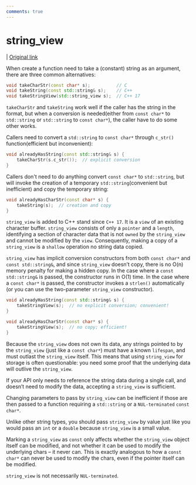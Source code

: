 ```yaml
---
comments: true
---
```


# string_view

| [Original link](https://abseil.io/tips/1)

When create a function need to take a (constant) string as an argument, there are three common alternatives:

```cpp
void takeCharStr(const char* s);          // C
void takeString(const std::string& s);    // C++
void takeStringView(std::string_view s);  // C++ 17
```

`takeCharStr` and `takeString` work well if the caller has the string in the format, but when a conversion is needed(either from `const char*` to `std::string` or `std::string` to `const char*`), the caller have to do some other works.

Callers need to convert a `std::string` to `const char*` through `c_str()` function(efficient but inconvenient):

```cpp
void alreadyHasString(const std::string& s) {
    takeCharStr(s.c_str());  // explicit conversion
}
```

Callers don't need to do anything convert `const char*` to `std::string`, but will invoke the creation of a temporary `std::string`(convenient but inefficient) and copy the temporary string:

```cpp
void alreadyHasCharStr(const char* s) {
    takeString(s);  // creation and copy
}
```

`string_view` is added to C++ stand since `C++ 17`. It is a `view` of an existing character buffer. `string_view` consists of only a `pointer` and a `length`, identifying a section of character data that is not `owned` by the `string_view` and cannot be modified by the `view`. Consequently, making a copy of a `string_view` is a `shallow` operation no string data copied.

`string_view` has implicit conversion constructors from both `const char*` and `const std::string&`, and since `string_view` doesn’t copy, there is no O(n) memory penalty for making a hidden copy. In the case where a `const std::string&` is passed, the constructor runs in O(1) time. In the case where a `const char*` is passed, the constructor invokes a `strlen()` automatically (or you can use the two-parameter `string_view` constructor).

```cpp
void alreadyHasString(const std::string& s) {
    takeStringView(s);  // no explicit conversion; convenient!
}

void alreadyHasCharStr(const char* s) {
    takeStringView(s);  // no copy; efficient!
}
```

Because the `string_view` does not own its data, any strings pointed to by the `string_view` (just like a `const char*`) must have a known `lifespan`, and must outlast the `string_view` itself. This means that using `string_view` for storage is often questionable: you need some proof that the underlying data will outlive the `string_view`.

If your API only needs to reference the string data during a single call, and doesn’t need to modify the data, accepting a `string_view` is sufficient.

Changing parameters to pass by `string_view` can be inefficient if those are then passed to a function requiring a `std::string` or a `NUL-terminated` `const char*`.

Unlike other string types, you should pass `string_view` by value just like you would pass an `int` or a `double` because `string_view` is a small value.

Marking a `string_view` as `const` only affects whether the `string_view` object itself can be modified, and not whether it can be used to modify the underlying chars – it never can. This is exactly analogous to how a `const char*` can never be used to modify the chars, even if the pointer itself can be modified.

`string_view` is not necessarily `NUL-terminated`.